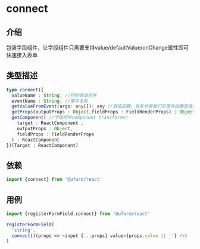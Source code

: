 # connect

## 介绍

包装字段组件，让字段组件只需要支持value/defaultValue/onChange属性即可快速接入表单

## 类型描述

```typescript
type connect({
  valueName : String, //控制表单组件
  eventName : String, //事件名称
  getValueFromEvent(args: any[]): any //取值函数，有些场景我们的事件函数取值并不是事件回调的第一个参数，需要做进一步的定制
  getProps(outputProps : Object,fieldProps : FieldRenderProps) : Object //字段组件props transformer
  getComponent( //字段组件component transformer
    target : ReactComponent , 
    outputProps : Object,
    fieldProps : FieldRenderProps
  ) : ReactComponent
})(Target : ReactComponent)
```

## 依赖

```javascript
import {connect} from '@uform/react'
```

## 用例

```javascript
import {registerFormField,connect} from '@uform/react'

registerFormField(
  'string',
  connect()(props => <input {...props} value={props.value || ''} />)
)
```
